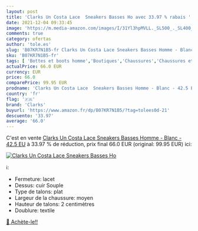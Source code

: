 ```yaml
---
layout: post
title: 'Clarks Un Costa Lace  Sneakers Basses Ho avec 33.97 % rabais '
date: 2021-12-04 09:33:45
image: 'https://m.media-amazon.com/images/I/31Yl3hpMVLL._SL500_._SL400_.jpg'
comments: true
category: ofertas
author: 'tole.es'
slug: 'B07KR7N1B5-fr Clarks Un Costa Lace Sneakers Basses Homme - Blanc - 42.5 EU'
sku: 'B07KR7N1B5-fr'
tags: [ 'Bottes et boots homme','Boutiques','Chaussures','Chaussures et Sacs','Chaussures homme','Custom Stores','clarks', ]
actualPrice: 66.0 EUR
currency: EUR
price: 66.0
comparePrice: 99.95 EUR
prodname: 'Clarks Un Costa Lace  Sneakers Basses Homme - Blanc - 42.5 EU'
country: 'fr'
flag: '🇫🇷'
brand: 'Clarks'
buyurl: 'https://www.amazon.fr/dp/B07KR7N1B5/?tag=tolees0d-21'
descuento: '33.97'
average: '66.0'
---
```


C'est en vente [Clarks Un Costa Lace  Sneakers Basses Homme - Blanc - 42.5 EU](https://www.amazon.fr/dp/B07KR7N1B5/?tag=tolees0d-21)  à  33.97 % de réduction, prix final  66.0 EUR (original: 99.95 EUR) ici:

[![Clarks Un Costa Lace  Sneakers Basses Ho](https://m.media-amazon.com/images/I/31Yl3hpMVLL._SL500_._SL400_.jpg)](https://www.amazon.fr/dp/B07KR7N1B5/?tag=tolees0d-21)

ℹ️:

- Fermeture: lacet
- Dessus: cuir Souple
- Type de talons: plat
- Largeur de la chaussure: moyen
- Hauteur de talons: 2 centimètres
- Doublure: textile

[🛒 Achète-le!!](https://www.amazon.fr/dp/B07KR7N1B5/?tag=tolees0d-21)
